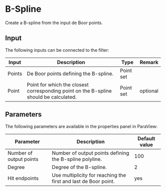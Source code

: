 # B-Spline

Create a B-spline from the input de Boor points.

## Input

The following inputs can be connected to the filter:

| Input                     | Description                                                                               | Type          | Remark        |
|---------------------------|-------------------------------------------------------------------------------------------|---------------|---------------|
| Points                    | De Boor points defining the B-spline.                                                     | Point set     |               |
| Point                     | Point for which the closest corresponding point on the B-spline should be calculated.     | Point set     | optional      |

## Parameters

The following parameters are available in the properties panel in ParaView:

| Parameter                 | Description                                                                                                   | Default value         |
|---------------------------|---------------------------------------------------------------------------------------------------------------|-----------------------|
| Number of output points   | Number of output points defining the B-spline polyline.                                                       | 100                   |
| Degree                    | Degree of the B-spline.                                                                                       | 2                     |
| Hit endpoints             | Use multiplicity for reaching the first and last de Boor point.                                               | yes                   |
